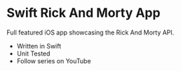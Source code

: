 # Swift Rick And Morty App

Full featured iOS app showcasing the Rick And Morty API.

- Written in Swift
- Unit Tested
- Follow series on YouTube
